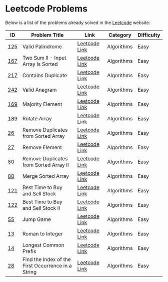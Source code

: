 # Leetcode Problems
Below is a list of the problems already solved in the [Leetcode](https://leetcode.com) website:

| ID | Problem Title | Link | Category | Difficulty |
| - | - | - | - | - |
| [125](125/) | Valid Palindrome | [Leetcode Link](https://leetcode.com/problems/valid-palindrome) | Algorithms | Easy |
| [167](167/) | Two Sum II - Input Array Is Sorted | [Leetcode Link](https://leetcode.com/problems/two-sum-ii-input-array-is-sorted) | Algorithms | Easy |
| [217](217/) | Contains Duplicate | [Leetcode Link](https://leetcode.com/problems/contains-duplicate) | Algorithms | Easy |
| [242](242/) | Valid Anagram | [Leetcode Link](https://leetcode.com/problems/valid-anagram) | Algorithms | Easy |
| [169](169/) | Majority Element | [Leetcode Link](https://leetcode.com/problems/majority-element) | Algorithms | Easy |
| [189](189/) | Rotate Array | [Leetcode Link](https://leetcode.com/problems/rotate-array) | Algorithms | Easy |
| [26](26/) | Remove Duplicates from Sorted Array | [Leetcode Link](https://leetcode.com/problems/remove-duplicates-from-sorted-array) | Algorithms | Easy |
| [27](27/) | Remove Element | [Leetcode Link](https://leetcode.com/problems/remove-element) | Algorithms | Easy |
| [80](80/) | Remove Duplicates from Sorted Array II | [Leetcode Link](https://leetcode.com/problems/remove-duplicates-from-sorted-array-ii) | Algorithms | Easy |
| [88](88/) | Merge Sorted Array | [Leetcode Link](https://leetcode.com/problems/merge-sorted-array) | Algorithms | Easy |
| [121](121/) | Best Time to Buy and Sell Stock | [Leetcode Link](https://leetcode.com/problems/best-time-to-buy-and-sell-stock) | Algorithms | Easy |
| [122](122/) | Best Time to Buy and Sell Stock II | [Leetcode Link](https://leetcode.com/problems/best-time-to-buy-and-sell-stock-ii) | Algorithms | Easy |
| [55](55/) | Jump Game | [Leetcode Link](https://leetcode.com/problems/jump-game) | Algorithms | Easy |
| [13](13/) | Roman to Integer | [Leetcode Link](https://leetcode.com/problems/roman-to-integer) | Algorithms | Easy |
| [14](14/) | Longest Common Prefix | [Leetcode Link](https://leetcode.com/problems/longest-common-prefix) | Algorithms | Easy |
| [28](28/) | Find the Index of the First Occurrence in a String | [Leetcode Link](https://leetcode.com/problems/find-the-index-of-the-first-occurrence-in-a-string) | Algorithms | Easy |
